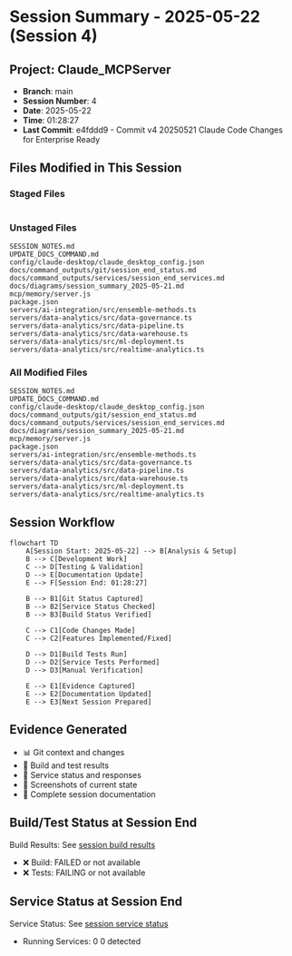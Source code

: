 # Session Summary - 2025-05-22 (Session 4)

## Project: Claude_MCPServer
- **Branch**: main  
- **Session Number**: 4
- **Date**: 2025-05-22
- **Time**: 01:28:27
- **Last Commit**: e4fddd9 - Commit v4 20250521 Claude Code Changes for Enterprise Ready

## Files Modified in This Session

### Staged Files
```

```

### Unstaged Files  
```
SESSION_NOTES.md
UPDATE_DOCS_COMMAND.md
config/claude-desktop/claude_desktop_config.json
docs/command_outputs/git/session_end_status.md
docs/command_outputs/services/session_end_services.md
docs/diagrams/session_summary_2025-05-21.md
mcp/memory/server.js
package.json
servers/ai-integration/src/ensemble-methods.ts
servers/data-analytics/src/data-governance.ts
servers/data-analytics/src/data-pipeline.ts
servers/data-analytics/src/data-warehouse.ts
servers/data-analytics/src/ml-deployment.ts
servers/data-analytics/src/realtime-analytics.ts
```

### All Modified Files
```
SESSION_NOTES.md
UPDATE_DOCS_COMMAND.md
config/claude-desktop/claude_desktop_config.json
docs/command_outputs/git/session_end_status.md
docs/command_outputs/services/session_end_services.md
docs/diagrams/session_summary_2025-05-21.md
mcp/memory/server.js
package.json
servers/ai-integration/src/ensemble-methods.ts
servers/data-analytics/src/data-governance.ts
servers/data-analytics/src/data-pipeline.ts
servers/data-analytics/src/data-warehouse.ts
servers/data-analytics/src/ml-deployment.ts
servers/data-analytics/src/realtime-analytics.ts
```

## Session Workflow
```mermaid
flowchart TD
    A[Session Start: 2025-05-22] --> B[Analysis & Setup]
    B --> C[Development Work]
    C --> D[Testing & Validation] 
    D --> E[Documentation Update]
    E --> F[Session End: 01:28:27]
    
    B --> B1[Git Status Captured]
    B --> B2[Service Status Checked]
    B --> B3[Build Status Verified]
    
    C --> C1[Code Changes Made]
    C --> C2[Features Implemented/Fixed]
    
    D --> D1[Build Tests Run]
    D --> D2[Service Tests Performed]
    D --> D3[Manual Verification]
    
    E --> E1[Evidence Captured]
    E --> E2[Documentation Updated]
    E --> E3[Next Session Prepared]
```

## Evidence Generated
- 📊 Git context and changes
- 🔨 Build and test results  
- 🚀 Service status and responses
- 📸 Screenshots of current state
- 📝 Complete session documentation

## Build/Test Status at Session End
Build Results: See [session build results](../command_outputs/build/session_build_results.md)
- ❌ Build: FAILED or not available
- ❌ Tests: FAILING or not available

## Service Status at Session End
Service Status: See [session service status](../command_outputs/services/session_end_services.md)
- Running Services: 0
0 detected
